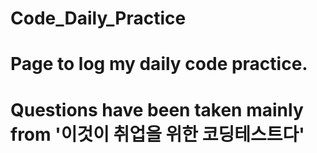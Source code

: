 # Code_Daily_Practice

# Page to log my daily code practice.
# Questions have been taken mainly from '이것이 취업을 위한 코딩테스트다'
